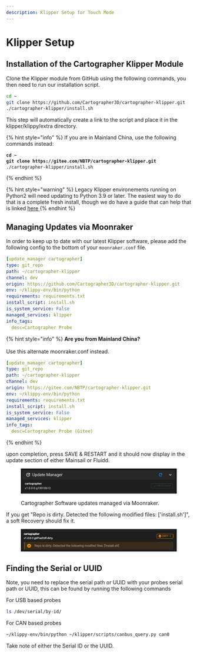 ```yaml
---
description: Klipper Setup for Touch Mode
---
```


# Klipper Setup

## Installation of the Cartographer Klipper Module

Clone the Klipper module from GitHub using the following commands, you then need to run our installation script.

```bash
cd ~
git clone https://github.com/Cartographer3D/cartographer-klipper.git
./cartographer-klipper/install.sh
```

This step will automatically create a link to the script and place it in the klipper/klippy/extra directory.

{% hint style="info" %}
If you are in Mainland China, use the following commands instead:

<pre class="language-bash"><code class="lang-bash"><strong>cd ~
</strong><strong>git clone https://gitee.com/NBTP/cartographer-klipper.git
</strong>./cartographer-klipper/install.sh
</code></pre>
{% endhint %}

{% hint style="warning" %}
Legacy Klipper environements running on Python2 will need updating to Python 3.9 or later. The easiest way to do that is a complete fresh install, though we do have a guide that can help that is linked [here  ](https://docs.cartographer3d.com/cartographer-probe/troubleshooting#klipper-environement-running-on-python-2)
{% endhint %}

## Managing Updates via Moonraker

In order to keep up to date with our latest Klipper software, please add the following config to the bottom of your `moonraker.conf` file.

```yaml
[update_manager cartographer]
type: git_repo
path: ~/cartographer-klipper
channel: dev
origin: https://github.com/Cartographer3D/cartographer-klipper.git
env: ~/klippy-env/bin/python
requirements: requirements.txt
install_script: install.sh
is_system_service: False
managed_services: klipper
info_tags:
  desc=Cartographer Probe
```

{% hint style="info" %}
**Are you from Mainland China?**\
\
Use this alternate moonraker.conf instead.

```yaml
[update_manager cartographer]
type: git_repo
path: ~/cartographer-klipper
channel: dev
origin: https://gitee.com/NBTP/cartographer-klipper.git
env: ~/klippy-env/bin/python
requirements: requirements.txt
install_script: install.sh
is_system_service: False
managed_services: klipper
info_tags:
  desc=Cartographer Probe (Gitee)
```
{% endhint %}

upon completion, press SAVE & RESTART and it should now display in the update section of either Mainsail or Fluidd.&#x20;

<figure><img src="../../../.gitbook/assets/image (5) (1) (1) (1) (1) (1) (1).png" alt=""><figcaption><p>Cartographer Software updates managed via Moonraker.</p></figcaption></figure>

If you get "Repo is dirty. Detected the following modified files: \['install.sh']", a soft Recovery should fix it.&#x20;

<figure><img src="../../../.gitbook/assets/image (4) (1) (1) (1) (1) (1) (1) (1) (1).png" alt=""><figcaption></figcaption></figure>

## Finding the Serial or UUID

Note, you need to replace the serial path  or UUID with your probes serial path or UUID, this can be found by running the following commands&#x20;

For USB based probes&#x20;

```bash
ls /dev/serial/by-id/
```

For CAN based probes

```bash
~/klippy-env/bin/python ~/klipper/scripts/canbus_query.py can0
```

Take note of either the Serial ID or the UUID.&#x20;
